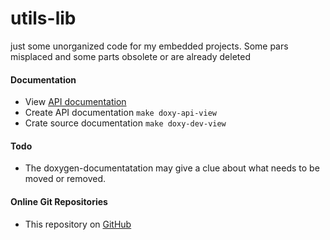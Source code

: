 # utils-lib

just some unorganized code for my embedded projects. Some pars misplaced and some parts obsolete or are already deleted

#### Documentation
   *  View [API documentation](https://zwiebert.github.io/util-components/) 
   *  Create API documentation `make doxy-api-view`
   *  Crate source documentation `make doxy-dev-view`

#### Todo
   *  The doxygen-documentatation may give a clue about what needs to be moved or removed.

#### Online Git Repositories
  * This repository on [GitHub](https://github.com/zwiebert/util-components)

